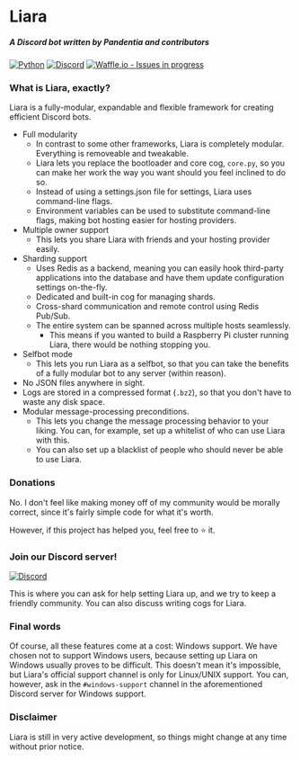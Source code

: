 # Liara
##### A Discord bot written by Pandentia and contributors

[![Python](https://img.shields.io/badge/python-3.5-blue.svg)](https://python.org)
[![Discord](https://discordapp.com/api/guilds/247754180763189258/widget.png?style=shield)](https://discord.gg/JRJjMTy)
[![Waffle.io - Issues in progress](https://badge.waffle.io/Thessia/Liara.svg?label=in%20progress&title=In%20Progress)](http://waffle.io/Thessia/Liara)

### What is Liara, exactly?
Liara is a fully-modular, expandable and flexible framework for creating efficient Discord bots.

* Full modularity
    * In contrast to some other frameworks, Liara is completely modular. Everything is removeable and tweakable.
    * Liara lets you replace the bootloader and core cog, `core.py`, so you can make her work the way you want should 
    you feel inclined to do so.
    * Instead of using a settings.json file for settings, Liara uses command-line flags.
    * Environment variables can be used to substitute command-line flags, making bot hosting easier for hosting 
    providers.
* Multiple owner support
    * This lets you share Liara with friends and your hosting provider easily.
* Sharding support
    * Uses Redis as a backend, meaning you can easily hook third-party applications into the database and have them 
    update configuration settings on-the-fly.
    * Dedicated and built-in cog for managing shards.
    * Cross-shard communication and remote control using Redis Pub/Sub.
    * The entire system can be spanned across multiple hosts seamlessly.
        * This means if you wanted to build a Raspberry Pi cluster running Liara, there would be nothing stopping you.
* Selfbot mode
    * This lets you run Liara as a selfbot, so that you can take the benefits of a fully modular bot to any server 
    (within reason).
* No JSON files anywhere in sight.
* Logs are stored in a compressed format (`.bz2`), so that you don't have to waste any disk space.
* Modular message-processing preconditions.
    * This lets you change the message processing behavior to your liking. You can, for example, set up a whitelist of who can use Liara with this.
    * You can also set up a blacklist of people who should never be able to use Liara.

### Donations
No. I don't feel like making money off of my community would be morally correct, since it's fairly simple code for what it's worth.

However, if this project has helped you, feel free to :star: it.

### Join our Discord server!
[![Discord](https://discordapp.com/api/guilds/247754180763189258/widget.png?style=banner3)](https://discord.gg/JRJjMTy)

This is where you can ask for help setting Liara up, and we try to keep a friendly community. You can also discuss writing cogs for Liara.

### Final words
Of course, all these features come at a cost: Windows support.
We have chosen not to support Windows users, because setting up Liara on Windows usually proves to be difficult. This
doesn't mean it's impossible, but Liara's official support channel is only for Linux/UNIX support. You can, however,
ask in the `#windows-support` channel in the aforementioned Discord server for Windows support.

### Disclaimer
Liara is still in very active development, so things might change at any time without prior notice.
